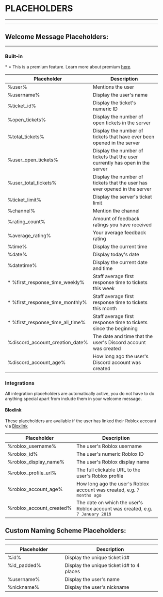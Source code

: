 # PLACEHOLDERS
***
***

## Welcome Message Placeholders:
***

### Built-in

\* = This is a premium feature. Learn more about premium [here](https://ticketsbot.net/premium).

|Placeholder|Description |
|--|--|
| %user% | Mentions the user |
| %username% | Display the user's name |
| %ticket_id% | Display the ticket's numeric ID |
| %open_tickets% | Display the number of open tickets in the server |
| %total_tickets% | Display the number of tickets that have ever been opened in the server |
| %user_open_tickets% | Display the number of tickets that the user currently has open in the server |
| %user_total_tickets% | Display the number of tickets that the user has ever opened in the server |
| %ticket_limit% | Display the server's ticket limit |
| %channel% | Mention the channel |
| %rating_count% | Amount of feedback ratings you have received |
| %average_rating% | Your average feedback rating |
| %time% | Display the current time |
| %date% | Display today's date |
| %datetime% | Display the current date and time |
| * %first_response_time_weekly% | Staff average first response time to tickets this week |
| * %first_response_time_monthly% | Staff average first response time to tickets this month |
| * %first_response_time_all_time% | Staff average first response time to tickets since the beginning |
| %discord_account_creation_date% | The date and time that the user's Discord account was created |
| %discord_account_age% | How long ago the user's Discord account was created |

### Integrations
All integration placeholders are automatically active, you do not have to do anything special apart from include them in your welcome message.

#### Bloxlink
These placeholders are available if the user has linked their Roblox account via [Bloxlink](https://blox.link)

|Placeholder|Description |
|--|--|
| %roblox_username% | The user's Roblox username |
| %roblox_id% | The user's numeric Roblox ID |
| %roblox_display_name% | The user's Roblox display name |
| %roblox_profile_url% | The full clickable URL to the user's Roblox profile |
| %roblox_account_age% | How long ago the user's Roblox account was created, e.g. `7 months ago` |
| %roblox_account_created% | The date on which the user's Roblox account was created, e.g. `7 January 2019` |

## Custom Naming Scheme Placeholders:
***

|Placeholder|Description|
|--|--|
| %id% | Display the unique ticket id# |
| %id_padded% &nbsp; &nbsp; &nbsp; &nbsp; &nbsp; &nbsp; &nbsp; &nbsp; &nbsp; &nbsp; &nbsp; &nbsp; &nbsp;| Display the unique ticket id# to 4 places &nbsp; &nbsp; &nbsp; &nbsp; &nbsp; &nbsp; &nbsp; &nbsp; &nbsp; &nbsp; &nbsp; &nbsp; &nbsp; &nbsp; &nbsp; &nbsp; &nbsp; &nbsp; &nbsp;|
| %username% | Display the user's name |
| %nickname% | Display the user's nickname |